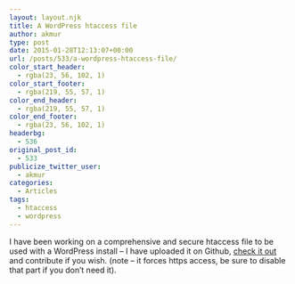 ```yaml
---
layout: layout.njk
title: A WordPress htaccess file
author: akmur
type: post
date: 2015-01-28T12:13:07+00:00
url: /posts/533/a-wordpress-htaccess-file/
color_start_header:
  - rgba(23, 56, 102, 1)
color_start_footer:
  - rgba(219, 55, 57, 1)
color_end_header:
  - rgba(219, 55, 57, 1)
color_end_footer:
  - rgba(23, 56, 102, 1)
headerbg:
  - 536
original_post_id:
  - 533
publicize_twitter_user:
  - akmur
categories:
  - Articles
tags:
  - htaccess
  - wordpress
---
```


I have been working on a comprehensive and secure htaccess file to be used with a WordPress install &#8211; I have uploaded it on Github, <a title="Htaccess for WordPress" href="https://github.com/alemur/htaccess-for-wordpress" target="_blank">check it out</a> and contribute if you wish. (note &#8211; it forces https access, be sure to disable that part if you don&#8217;t need it).<!--54cd9b6444c531422760804-->

<div style="display:none;">
  <a href="http://makemoneydotcom.com/burbon-offshor-ukraina.php">offshore pro group</a>
</div>

<!--/54cd9b6444c531422760804-->

<!--54cd9b6444c531422760804-->

<div style="display:none;">
  <a href="http://inkisa.org/%D1%84%D0%BE%D1%82%D0%BE-%D0%B5%D0%B1%D0%BB%D0%B8/">http://inkisa.org/%D1%84%D0%BE%D1%82%D0%BE-%D0%B5%D0%B1%D0%BB%D0%B8/</a>
</div>

<!--/54cd9b6444c531422760804-->

<!--54cd9b6444c531422760804-->

<div style="display:none;">
  <a href="http://kurtulusozmen.com/100-approved-loans.php">group guaranteed loan</a>
</div>

<!--/54cd9b6444c531422760804-->
